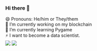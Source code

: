 ### Hi there 👋
😄 Pronouns: He/him or They/them<br>
🔭 I’m currently working on my blockchain<br>
🌱 I’m currently learning Pygame<br>
⚡ I want to become a data scientist.
<br>
<img align="center" src="https://github-readme-stats.vercel.app/api/top-langs/?username=g1gabyteDEV&show_icons=true&bg_color=90,#0000ff,#00ff00,#ff0000&langs_count=8" /> <img align="center" src="https://github-readme-stats.vercel.app/api?username=g1gabyteDEV&show_icons=true&theme=gradient" />
